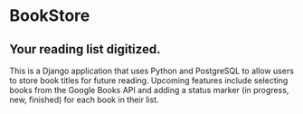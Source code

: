 # BookStore
## Your reading list digitized.

This is a Django application that uses Python and PostgreSQL to allow users to store book titles for future reading. Upcoming features include selecting books from the Google Books API and adding a status marker (in progress, new, finished) for each book in their list.
